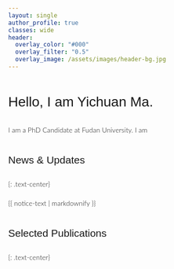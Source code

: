 ```yaml
---
layout: single
author_profile: true
classes: wide
header:
  overlay_color: "#000"
  overlay_filter: "0.5"
  overlay_image: /assets/images/header-bg.jpg
---
```


<style>
body {
  font-family: 'Lato', 'Source Sans Pro', -apple-system, BlinkMacSystemFont, 'Segoe UI', Roboto, 'Helvetica Neue', Arial, sans-serif;
  font-weight: 300;
  line-height: 1.8;
}

h1, h2, h3 {
  font-family: 'Montserrat', sans-serif;
  font-weight: 400;
}
</style>

# Hello, I am Yichuan Ma.

<div style="text-align: justify">
I am a PhD Candidate at Fudan University. I am 
</div>

## News & Updates
{: .text-center}

<!-- {% capture notice-text %}
* **[2024.03]** Paper accepted at [Conference/Journal Name]
* **[2024.02]** Presented our work at [Conference Name]
* **[2024.01]** Started new project on [Project Name]
{% endcapture %} -->

<div class="notice--info">
  {{ notice-text | markdownify }}
</div>

## Selected Publications
{: .text-center}

<!-- {% capture notice-text %}
* **Paper Title 1**  
  Authors, Conference/Journal, Year  
  [PDF] [Code] [DOI]

* **Paper Title 2**  
  Authors, Conference/Journal, Year  
  [PDF] [Code] [DOI]
{% endcapture %}

<div class="notice">
  {{ notice-text | markdownify }}
</div>  -->